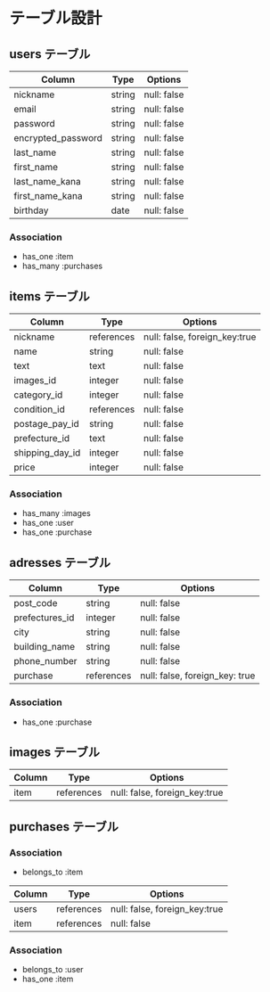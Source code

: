 # テーブル設計

## users テーブル

| Column             | Type   | Options     |
| ------------------ | ------ | ----------- |
| nickname           | string | null: false |
| email              | string | null: false |
| password           | string | null: false |
| encrypted_password | string | null: false |
| last_name          | string | null: false |
| first_name         | string | null: false |
| last_name_kana     | string | null: false |
| first_name_kana    | string | null: false |
| birthday           | date   | null: false |

### Association

- has_one :item
- has_many :purchases


## items テーブル

| Column          | Type       | Options                       |
| --------------- | ---------- | ----------------------------- |
| nickname        | references | null: false, foreign_key:true |
| name            | string     | null: false                   |
| text            | text       | null: false                   |
| images_id       | integer    | null: false                   |
| category_id     | integer    | null: false                   |
| condition_id    | references | null: false                   |
| postage_pay_id  | string     | null: false                   | 
| prefecture_id   | text       | null: false                   |
| shipping_day_id | integer    | null: false                   |
| price           | integer    | null: false                   |

### Association

- has_many :images
- has_one  :user
- has_one  :purchase


## adresses テーブル

| Column         | Type        | Options                        |
| -------------- | ----------- | ------------------------------ |
| post_code      | string      | null: false                    |
| prefectures_id | integer     | null: false                    |
| city           | string      | null: false                    |
| building_name  | string      | null: false                    |
| phone_number   | string      | null: false                    |
| purchase       | references  | null: false, foreign_key: true |

### Association

- has_one :purchase

## images テーブル

| Column    | Type       | Options                       |
| --------- | ---------- | ----------------------------- |
| item      | references | null: false, foreign_key:true |

## purchases テーブル

### Association

- belongs_to :item

| Column    | Type       | Options                       |
| --------- | ---------- | ----------------------------  |
| users     | references | null: false, foreign_key:true |
| item      | references | null: false                   |

### Association

- belongs_to :user
- has_one :item